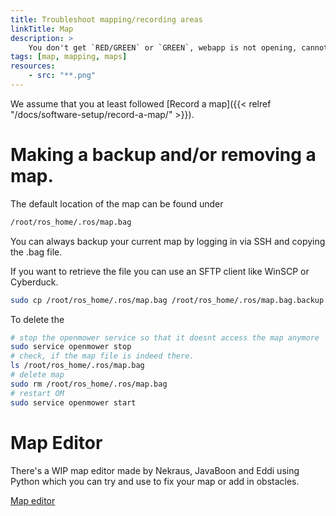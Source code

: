 ```yaml
---
title: Troubleshoot mapping/recording areas
linkTitle: Map
description: >
    You don't get `RED/GREEN` or `GREEN`, webapp is not opening, cannot move mower via controller. We go step by step.
tags: [map, mapping, maps]
resources:
    - src: "**.png"
---
```


We assume that you at least followed [Record a map]({{< relref "/docs/software-setup/record-a-map/" >}}).

# Making a backup and/or removing a map.

The default location of the map can be found under
```bash
/root/ros_home/.ros/map.bag
```

You can always backup your current map by logging in via SSH and copying the .bag file.

If you want to retrieve the file you can use an SFTP client like WinSCP or Cyberduck.

```bash
sudo cp /root/ros_home/.ros/map.bag /root/ros_home/.ros/map.bag.backup
```

To delete the 

```bash
# stop the openmower service so that it doesnt access the map anymore
sudo service openmower stop
# check, if the map file is indeed there.
ls /root/ros_home/.ros/map.bag
# delete map
sudo rm /root/ros_home/.ros/map.bag
# restart OM
sudo service openmower start
```
# Map Editor

There's a WIP map editor made by Nekraus, JavaBoon and Eddi using Python which you can try and use to fix your map or add in obstacles.

[Map editor](https://github.com/0815eddi/OpenMower/blob/main/utils/map/mowareareader.py)